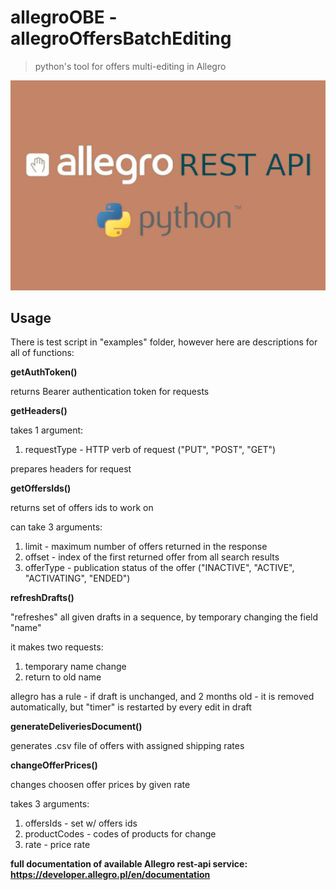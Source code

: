 # allegroOBE - allegroOffersBatchEditing
>python's tool for offers multi-editing in Allegro

![thumbnail](https://raw.githubusercontent.com/bvdzynski/allegroOBE/main/thumbnail.jpg)

## Usage

There is test script in "examples" folder, however here are descriptions for all of functions:

**getAuthToken()**

returns Bearer authentication token for requests

**getHeaders()**

takes 1 argument:
1. requestType - HTTP verb of request ("PUT", "POST", "GET")

prepares headers for request

**getOffersIds()**

returns set of offers ids to work on

can take 3 arguments:
1. limit - maximum number of offers returned in the response
2. offset - index of the first returned offer from all search results
3. offerType - publication status of the offer ("INACTIVE", "ACTIVE", "ACTIVATING", "ENDED")

**refreshDrafts()**

"refreshes" all given drafts in a sequence, by temporary changing the field "name"

it makes two requests:
1. temporary name change
2. return to old name

allegro has a rule - if draft is unchanged, and 2 months old - it is removed automatically, but "timer" is restarted by every edit in draft

**generateDeliveriesDocument()**

generates .csv file of offers with assigned shipping rates

**changeOfferPrices()**

changes choosen offer prices by given rate

takes 3 arguments:
1. offersIds - set w/ offers ids
2. productCodes - codes of products for change
3. rate - price rate

**full documentation of available Allegro rest-api service: https://developer.allegro.pl/en/documentation**
